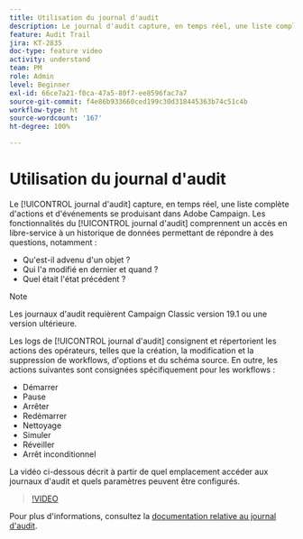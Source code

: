 ```yaml
---
title: Utilisation du journal d'audit
description: Le journal d'audit capture, en temps réel, une liste complète d'actions et d'événements se produisant dans Adobe Campaign.
feature: Audit Trail
jira: KT-2835
doc-type: feature video
activity: understand
team: PM
role: Admin
level: Beginner
exl-id: 66ce7a21-f0ca-47a5-80f7-ee8596fac7a7
source-git-commit: f4e86b933660ced199c30d318445363b74c51c4b
workflow-type: ht
source-wordcount: '167'
ht-degree: 100%

---
```


# Utilisation du journal d&#39;audit

Le [!UICONTROL journal d&#39;audit] capture, en temps réel, une liste complète d&#39;actions et d&#39;événements se produisant dans Adobe Campaign. Les fonctionnalités du [!UICONTROL journal d&#39;audit] comprennent un accès en libre-service à un historique de données permettant de répondre à des questions, notamment :

* Qu&#39;est-il advenu d&#39;un objet ?
* Qui l&#39;a modifié en dernier et quand ?
* Quel était l&#39;état précédent ?

>[!NOTE]
>
>Les journaux d&#39;audit requièrent Campaign Classic version 19.1 ou une version ultérieure.

Les logs de [!UICONTROL journal d&#39;audit] consignent et répertorient les actions des opérateurs, telles que la création, la modification et la suppression de workflows, d&#39;options et du schéma source. En outre, les actions suivantes sont consignées spécifiquement pour les workflows :

* Démarrer
* Pause
* Arrêter
* Redémarrer
* Nettoyage
* Simuler
* Réveiller
* Arrêt inconditionnel

La vidéo ci-dessous décrit à partir de quel emplacement accéder aux journaux d&#39;audit et quels paramètres peuvent être configurés.

>[!VIDEO](https://video.tv.adobe.com/v/27425?quality=12&learn=on)

Pour plus d&#39;informations, consultez la [documentation relative au journal d&#39;audit](https://experienceleague.adobe.com/docs/campaign-classic/using/monitoring-campaign-classic/production-procedures/audit-trail.html?lang=fr).
